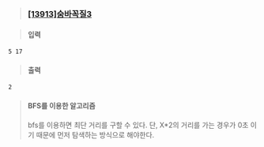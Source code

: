 > ### [[13913]숨바꼭질3](https://www.acmicpc.net/problem/13913)

> #### 입력
	5 17
> #### 출력
	2
> #### BFS를 이용한 알고리즘
> bfs를 이용하면 최단 거리를 구할 수 있다.
> 단, X*2의 거리를 가는 경우가 0초 이기 때문에 먼저 탐색하는 방식으로 해야한다.
